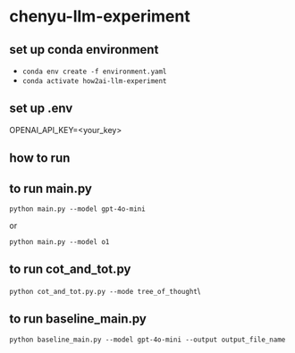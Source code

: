# chenyu-llm-experiment

## set up conda environment

- `conda env create -f environment.yaml`
- `conda activate how2ai-llm-experiment`

## set up .env

OPENAI_API_KEY=<your_key>

## how to run

## to run main.py

`python main.py --model gpt-4o-mini`

or

`python main.py --model o1`

## to run cot_and_tot.py

`python cot_and_tot.py.py --mode tree_of_thought`\

## to run baseline_main.py

`python baseline_main.py --model gpt-4o-mini --output output_file_name`
